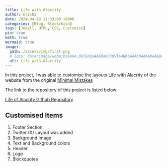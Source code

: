 ```yaml
---
title: Life with Alacrity
author: Elisha
date: 2024-04-19 11:33:00 +0800
categories: [Blog, Blockchain]
tags: [Jekyll, HTML, CSS, Customise]
pin: true
math: true
mermaid: true
image:
  path: /assets/img/first.png
  # lqip: data:image/webp;base64,UklGRpoAAABXRUJQVlA4WAoAAAAQAAAADwAABwAAQUxQSDIAAAARL0AmbZurmr57yyIiqE8oiG0bejIYEQTgqiDA9vqnsUSI6H+oAERp2HZ65qP/VIAWAFZQOCBCAAAA8AEAnQEqEAAIAAVAfCWkAALp8sF8rgRgAP7o9FDvMCkMde9PK7euH5M1m6VWoDXf2FkP3BqV0ZYbO6NA/VFIAAAA
  alt: Life with Alacrity.
---
```


In this project, I was able to customise the layouts [Life with Alacrity](https://www.lifewithalacrity.com) of the website from the original [Minimal Mistakes](https://mmistakes.github.io/minimal-mistakes/)

The link to the repository of this project is listed below:

[Life of Alacrity Github Repository](https://github.com/lifewithalacrity/www.LifeWithAlacrity.com)

## Customised Items

1. Footer Section
2. Twitter (X) Layout was added
3. Background Image
4. Text and Background colors
5. Header
6. Logo
7. Blockquotes

